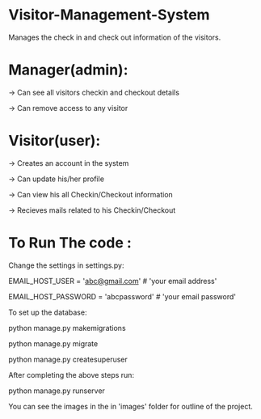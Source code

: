 # Visitor-Management-System

Manages the check in and check out information of the visitors. 

# Manager(admin):

-> Can see all visitors checkin and checkout details

-> Can remove access to any visitor

# Visitor(user):

-> Creates an account in the system

-> Can update his/her profile

-> Can view his all Checkin/Checkout information

-> Recieves mails related to his Checkin/Checkout


# To Run The code :

Change the settings in settings.py:

EMAIL_HOST_USER = 'abc@gmail.com'  # 'your email address' 

EMAIL_HOST_PASSWORD = 'abcpassword'  # 'your email password'

To set up the database:

python manage.py makemigrations

python manage.py migrate

python manage.py createsuperuser

After completing the above steps run:

python manage.py runserver

You can see the images in the in 'images' folder for outline of the project.

